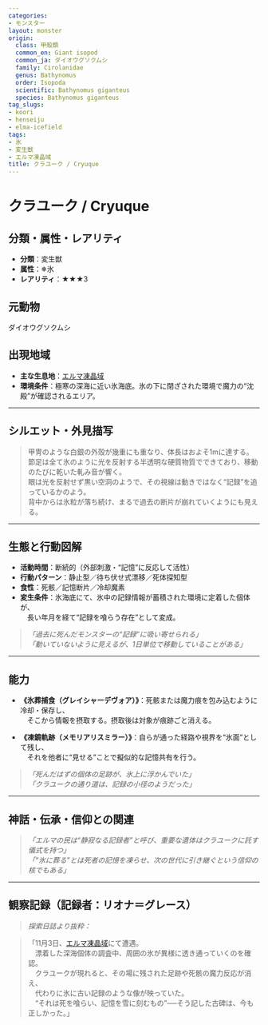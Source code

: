 ```yaml
---
categories:
- モンスター
layout: monster
origin:
  class: 甲殻類
  common_en: Giant isopod
  common_ja: ダイオウグソクムシ
  family: Cirolanidae
  genus: Bathynomus
  order: Isopoda
  scientific: Bathynomus giganteus
  species: Bathynomus giganteus
tag_slugs:
- koori
- henseiju
- elma-icefield
tags:
- 氷
- 変生獣
- エルマ凍晶域
title: クラユーク / Cryuque
---
```


# クラユーク / Cryuque

## 分類・属性・レアリティ

* **分類**：変生獣  
* **属性**：❄氷  
* **レアリティ**：★★★3

## 元動物
ダイオウグソクムシ

## 出現地域

* **主な生息地**：[エルマ凍晶域](../place/elma_icefield.md)  
* **環境条件**：極寒の深海に近い氷海底。氷の下に閉ざされた環境で魔力の“沈殿”が確認されるエリア。

---

## シルエット・外見描写

> 甲冑のような白銀の外殻が幾重にも重なり、体長はおよそ1mに達する。  
> 節足は全て氷のように光を反射する半透明な硬質物質でできており、移動のたびに乾いた軋み音が響く。  
> 眼は光を反射せず黒い空洞のようで、その視線は動きではなく“記録”を追っているかのよう。  
> 背中からは氷粒が落ち続け、まるで過去の断片が崩れていくようにも見える。

---

## 生態と行動図解

* **活動時間**：断続的（外部刺激・“記憶”に反応して活性）
* **行動パターン**：静止型／待ち伏せ式漂移／死体探知型  
* **食性**：死骸／記憶断片／冷却魔素  
* **変生条件**：氷海底にて、氷中の記録情報が蓄積された環境に定着した個体が、  
　長い年月を経て“記録を喰らう存在”として変成。

> *「過去に死んだモンスターの“記録”に吸い寄せられる」*  
> *「動いていないように見えるが、1日単位で移動していることがある」*

---

## 能力

* **《氷葬捕食（グレイシャーデヴォア）》**：死骸または魔力痕を包み込むように冷却・保存し、  
　そこから情報を摂取する。摂取後は対象が痕跡ごと消える。

* **《凍鏡軌跡（メモリアリスミラー）》**：自らが通った経路や視界を“氷面”として残し、  
　それを他者に“見せる”ことで擬似的な記憶共有を行う。

> *「死んだはずの個体の足跡が、氷上に浮かんでいた」*  
> *「クラユークの通り道は、記録の小径のようだった」*

---

## 神話・伝承・信仰との関連

> *「エルマの民は“静寂なる記録者”と呼び、重要な遺体はクラユークに託す儀式を持つ」*  
> *「“氷に葬る”とは死者の記憶を凍らせ、次の世代に引き継ぐという信仰の核でもある」*

---

## 観察記録（記録者：リオナ＝グレース）

> *探索日誌より抜粋：*

> 「11月3日、[エルマ凍晶域](../place/elma_icefield.md)にて遭遇。  
　漂着した深海個体の調査中、周囲の氷が異様に透き通っていくのを確認。  
　クラユークが現れると、その場に残された足跡や死骸の魔力反応が消え、  
　代わりに氷に古い記録のような像が映っていた。  
　“それは死を喰らい、記憶を雪に刻むもの”──そう記した古碑は、今も正しかった。」